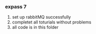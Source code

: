 ### expass 7

1. set up rabbitMQ successfully
2. completet all toturials without problems
3. all code is in this folder